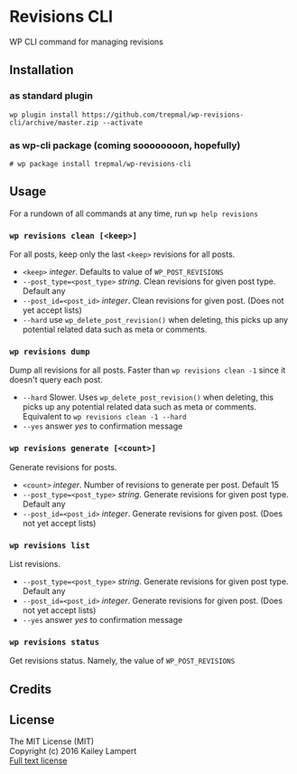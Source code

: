 # Revisions CLI

WP CLI command for managing revisions

## Installation

### as standard plugin

```
wp plugin install https://github.com/trepmal/wp-revisions-cli/archive/master.zip --activate
```

### as wp-cli package (coming soooooooon, hopefully)

```
# wp package install trepmal/wp-revisions-cli
```

## Usage


For a rundown of all commands at any time, run `wp help revisions`


### `wp revisions clean [<keep>]`

For all posts, keep only the last `<keep>` revisions for all posts.

 - `<keep>` *integer*. Defaults to value of `WP_POST_REVISIONS`
 - `--post_type=<post_type>` *string*. Clean revisions for given post type. Default any
 - `--post_id=<post_id>` *integer*. Clean revisions for given post. (Does not yet accept lists)
 - `--hard` use `wp_delete_post_revision()` when deleting, this picks up any potential related data such as meta or comments.

### `wp revisions dump`

Dump all revisions for all posts. Faster than `wp revisions clean -1` since it doesn't query each post.

 - `--hard` Slower. Uses `wp_delete_post_revision()` when deleting, this picks up any potential related data such as meta or comments. Equivalent to `wp revisions clean -1 --hard`
 - `--yes` answer *yes* to confirmation message

### `wp revisions generate [<count>]`

Generate revisions for posts.

 - `<count>` *integer*. Number of revisions to generate per post. Default 15
 - `--post_type=<post_type>` *string*. Generate revisions for given post type. Default any
 - `--post_id=<post_id>` *integer*. Generate revisions for given post. (Does not yet accept lists)

### `wp revisions list`

List revisions.

 - `--post_type=<post_type>` *string*. Generate revisions for given post type. Default any
 - `--post_id=<post_id>` *integer*. Generate revisions for given post. (Does not yet accept lists)
 - `--yes` answer *yes* to confirmation message

### `wp revisions status`

Get revisions status. Namely, the value of `WP_POST_REVISIONS`


## Credits

## License

The MIT License (MIT)  
Copyright (c) 2016 Kailey Lampert  
[Full text license](LICENSE)